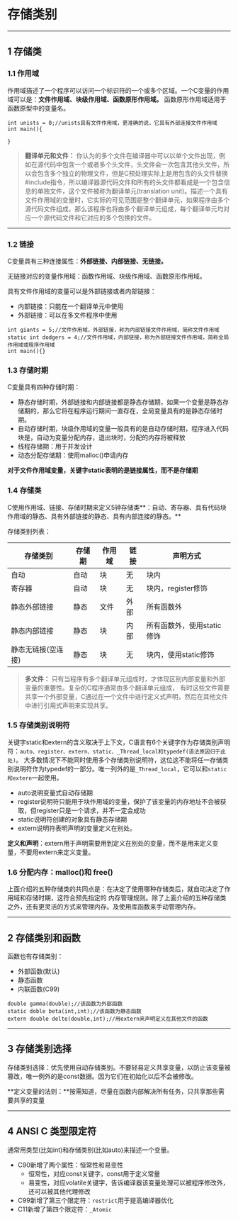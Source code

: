 # 存储类别

---
## 1 存储类

### 1.1 作用域

作用域描述了一个程序可以访问一个标识符的一个或多个区域。一个C变量的作用域可以是：**文件作用域、块级作用域、函数原形作用域。**
函数原形作用域适用于函数原型中的变量名。

```
int unists = 0;//unists具有文件作用域，更准确的说，它具有外部连接文件作用域
int main(){

}
```

>**翻译单元和文件：**
你认为的多个文件在编译器中可以以单个文件出现，例如在源代码中包含一个或者多个头文件，头文件会一次包含其他头文件，所以会包含多个独立的物理文件，但是C预处理实际上是用包含的头文件替换#include指令，所以编译器源代码文件和所有的头文件都看成是一个包含信息的单独文件，这个文件被称为翻译单元(translation unit)。描述一个具有文件作用域的变量时，它实际的可见范围是整个翻译单元，如果程序由多个源代码文件组成，那么该程序也将由多个翻译单元组成，每个翻译单元均对应一个源代码文件和它对应的多个包换的文件。

--- 
### 1.2 链接

C变量具有三种连接属性：**外部链接、内部链接、无链接。**

无链接对应的变量作用域：函数作用域、块级作用域、函数原形作用域。

具有文件作用域的变量可以是外部链接或者内部链接：

- 内部链接：只能在一个翻译单元中使用
- 外部链接：可以在多文件程序中使用

```
int giants = 5;//文件作用域，外部链接，称为内部链接文件作用域，简称文件作用域
static int dodgers = 4;//文件作用域，内部链接，称为外部链接文件作用域，简称全局作用域或程序作用域
int main(){}
```

### 1.3 存储时期

C变量具有四种存储时期：

- 静态存储时期，外部链接和内部链接都是静态存储期，如果一个变量是静态存储期的，那么它将在程序运行期间一直存在，全局变量具有的是静态存储时期。
- 自动存储时期，块级作用域的变量一般具有的是自动存储时期，程序进入代码块是，自动为变量分配内存，退出块时，分配的内存将被释放
- 线程存储期：用于并发设计
- 动态分配存储期：使用malloc()申请内存

**对于文件作用域变量，关键字static表明的是链接属性，而不是存储期**

### 1.4 存储类
 
C使用作用域、链接、存储时期来定义5钟存储类**：自动、寄存器、具有代码块作用域的静态、具有外部链接的静态、具有内部连接的静态。**

存储类别列表：

存储类别|存储期|作用域|链接|声明方式
---|---|---|---|---|
自动|自动|块|无|块内
寄存器|自动|块|无|块内，register修饰
静态外部链接|静态|文件|外部|所有函数外
静态内部链接|静态|块|内部|所有函数外，使用static修饰
静态无链接(空连接)|静态|块|无|块内，使用static修饰


>**多文件：**
只有当程序有多个翻译单元组成时，才体现区别内部变量和外部变量的重要性。复杂的C程序通常由多个翻译单元组成，
有时这些文件需要共享一个外部变量，C通过在一个文件中进行定义式声明，然后在其他文件中进行引用式声明来实现共享。

### 1.5 存储类别说明符

关键字static和extern的含义取决于上下文，C语言有6个关键字作为存储类别声明符：`auto、register、extern、static、_Thread_local和typedef(语法原因归于此处)`。
大多数情况下不能同时使用多个存储类别说明符，这位这不能将任一存储类别说明符作为typedef的一部分。唯一列外的是`_Thread_local`，它可以和`static和extern`一起使用。

- auto说明变量式自动存储期
- register说明符只能用于块作用域的变量，保护了该变量的内存地址不会被获取，但register只是一个请求，并不一定会成功
- static说明符创建的对象具有静态存储期
- extern说明符表明声明的变量定义在别处。


**定义和声明**：extern用于声明需要用到定义在别处的变量，而不是用来定义变量，不要用extern来定义变量。


### 1.6 分配内存：malloc()和  free()

上面介绍的五种存储类的共同点是：在决定了使用哪种存储类后，就自动决定了作用域和存储时期，这符合预先指定的
内存管理规则。除了上面介绍的五种存储类之外，还有更灵活的方式来管理内存。及使用库函数来手动管理内存。

---
## 2 存储类别和函数

函数也有存储类别：

- 外部函数(默认)
- 静态函数
- 内联函数(C99)

```
double gamma(double);//该函数为外部函数
static doble beta(int,int);//该函数为静态函数
extern double delte(double,int);//用extern来声明定义在其他文件的函数
```

---
## 3 存储类别选择

存储类别选择：优先使用自动存储类别。不要轻易定义共享变量，以防止该变量被篡改，唯一例外的是const数据。因为它们在初始化以后不会被修改。

**定义变量的法则：**按需知道，尽量在函数内部解决所有任务，只共享那些需要共享的变量


---
## 4 ANSI C 类型限定符

通常用类型(比如int)和存储类别(比如auto)来描述一个变量。

- C90新增了两个属性：恒常性和易变性
    - 恒常性，对应const关键字，const用于定义常量
    - 易变性，对应volatile关键字，告诉编译器该变量处理可以被程序修改外，还可以被其他代理修改
- C99新增了第三个限定符：`restrict`用于提高编译器优化
- C11新增了第四个限定符：`_Atomic`
